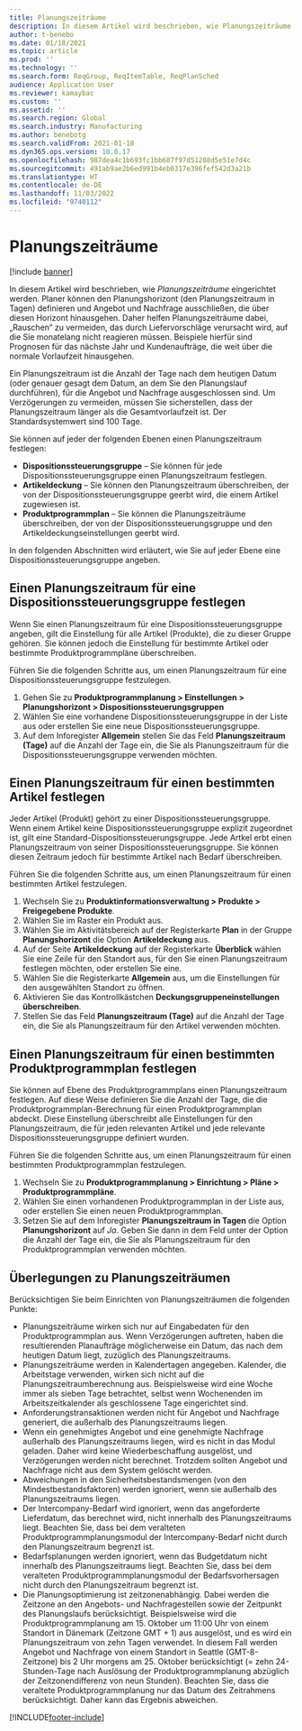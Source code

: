 ```yaml
---
title: Planungszeiträume
description: In diesem Artikel wird beschrieben, wie Planungszeiträume eingerichtet werden. Ein Planungszeitraum gibt Ihren Planungshorizont und Ihr Limit an.
author: t-benebo
ms.date: 01/18/2021
ms.topic: article
ms.prod: ''
ms.technology: ''
ms.search.form: ReqGroup, ReqItemTable, ReqPlanSched
audience: Application User
ms.reviewer: kamaybac
ms.custom: ''
ms.assetid: ''
ms.search.region: Global
ms.search.industry: Manufacturing
ms.author: benebotg
ms.search.validFrom: 2021-01-18
ms.dyn365.ops.version: 10.0.17
ms.openlocfilehash: 987dea4c1b693fc1bb687f97d51288d5e51e7d4c
ms.sourcegitcommit: 491ab9ae2b6ed991b4eb0317e396fef542d3a21b
ms.translationtype: HT
ms.contentlocale: de-DE
ms.lasthandoff: 11/03/2022
ms.locfileid: "9740112"
---
```

# <a name="coverage-time-fences"></a>Planungszeiträume

[!include [banner](../../includes/banner.md)]

In diesem Artikel wird beschrieben, wie *Planungszeiträume* eingerichtet werden. Planer können den Planungshorizont (den Planungszeitraum in Tagen) definieren und Angebot und Nachfrage ausschließen, die über diesen Horizont hinausgehen. Daher helfen Planungszeiträume dabei, „Rauschen“ zu vermeiden, das durch Liefervorschläge verursacht wird, auf die Sie monatelang nicht reagieren müssen. Beispiele hierfür sind Prognosen für das nächste Jahr und Kundenaufträge, die weit über die normale Vorlaufzeit hinausgehen.

Ein Planungszeitraum ist die Anzahl der Tage nach dem heutigen Datum (oder genauer gesagt dem Datum, an dem Sie den Planungslauf durchführen), für die Angebot und Nachfrage ausgeschlossen sind. Um Verzögerungen zu vermeiden, müssen Sie sicherstellen, dass der Planungszeitraum länger als die Gesamtvorlaufzeit ist. Der Standardsystemwert sind 100 Tage.

Sie können auf jeder der folgenden Ebenen einen Planungszeitraum festlegen:

- **Dispositionssteuerungsgruppe** – Sie können für jede Dispositionssteuerungsgruppe einen Planungszeitraum festlegen.
- **Artikeldeckung** – Sie können den Planungszeitraum überschreiben, der von der Dispositionssteuerungsgruppe geerbt wird, die einem Artikel zugewiesen ist.
- **Produktprogrammplan** – Sie können die Planungszeiträume überschreiben, der von der Dispositionssteuerungsgruppe und den Artikeldeckungseinstellungen geerbt wird.

In den folgenden Abschnitten wird erläutert, wie Sie auf jeder Ebene eine Dispositionssteuerungsgruppe angeben.

## <a name="set-a-coverage-time-fence-for-a-coverage-group"></a>Einen Planungszeitraum für eine Dispositionssteuerungsgruppe festlegen

Wenn Sie einen Planungszeitraum für eine Dispositionssteuerungsgruppe angeben, gilt die Einstellung für alle Artikel (Produkte), die zu dieser Gruppe gehören. Sie können jedoch die Einstellung für bestimmte Artikel oder bestimmte Produktprogrammpläne überschreiben.

Führen Sie die folgenden Schritte aus, um einen Planungszeitraum für eine Dispositionssteuerungsgruppe festzulegen.

1. Gehen Sie zu **Produktprogrammplanung \> Einstellungen \> Planungshorizont \> Dispositionssteuerungsgruppen**
1. Wählen Sie eine vorhandene Dispositionssteuerungsgruppe in der Liste aus oder erstellen Sie eine neue Dispositionssteuerungsgruppe.
1. Auf dem Inforegister **Allgemein** stellen Sie das Feld **Planungszeitraum (Tage)** auf die Anzahl der Tage ein, die Sie als Planungszeitraum für die Dispositionssteuerungsgruppe verwenden möchten.

## <a name="set-a-coverage-time-fence-for-a-specific-item"></a>Einen Planungszeitraum für einen bestimmten Artikel festlegen

Jeder Artikel (Produkt) gehört zu einer Dispositionssteuerungsgruppe. Wenn einem Artikel keine Dispositionssteuerungsgruppe explizit zugeordnet ist, gilt eine Standard-Dispositionssteuerungsgruppe. Jede Artkel erbt einen Planungszeitraum von seiner Dispositionssteuerungsgruppe. Sie können diesen Zeitraum jedoch für bestimmte Artikel nach Bedarf überschreiben.

Führen Sie die folgenden Schritte aus, um einen Planungszeitraum für einen bestimmten Artikel festzulegen.

1. Wechseln Sie zu **Produktinformationsverwaltung \> Produkte \> Freigegebene Produkte**.
1. Wählen Sie im Raster ein Produkt aus.
1. Wählen Sie im Aktivitätsbereich auf der Registerkarte **Plan** in der Gruppe **Planungshorizont** die Option **Artikeldeckung** aus.
1. Auf der Seite **Artikeldeckung** auf der Registerkarte **Überblick** wählen Sie eine Zeile für den Standort aus, für den Sie einen Planungszeitraum festlegen möchten, oder erstellen Sie eine.
1. Wählen Sie die Registerkarte **Allgemein** aus, um die Einstellungen für den ausgewählten Standort zu öffnen.
1. Aktivieren Sie das Kontrollkästchen **Deckungsgruppeneinstellungen überschreiben**.
1. Stellen Sie das Feld **Planungszeitraum (Tage)** auf die Anzahl der Tage ein, die Sie als Planungszeitraum für den Artikel verwenden möchten.

## <a name="set-a-coverage-time-fence-for-a-specific-master-plan"></a>Einen Planungszeitraum für einen bestimmten Produktprogrammplan festlegen

Sie können auf Ebene des Produktprogrammplans einen Planungszeitraum festlegen. Auf diese Weise definieren Sie die Anzahl der Tage, die die Produktprogrammplan-Berechnung für einen Produktprogrammplan abdeckt. Diese Einstellung überschreibt alle Einstellungen für den Planungszeitraum, die für jeden relevanten Artikel und jede relevante Dispositionssteuerungsgruppe definiert wurden.

Führen Sie die folgenden Schritte aus, um einen Planungszeitraum für einen bestimmten Produktprogrammplan festzulegen.

1. Wechseln Sie zu **Produktprogrammplanung \> Einrichtung \> Pläne \> Produktprogrammpläne**.
1. Wählen Sie einen vorhandenen Produktprogrammplan in der Liste aus, oder erstellen Sie einen neuen Produktprogrammplan.
1. Setzen Sie auf dem Inforegister **Planungszeitraum in Tagen** die Option **Planungshorizont** auf *Ja*. Geben Sie dann in dem Feld unter der Option die Anzahl der Tage ein, die Sie als Planungszeitraum für den Produktprogrammplan verwenden möchten.

## <a name="considerations-for-coverage-time-fences"></a>Überlegungen zu Planungszeiträumen

Berücksichtigen Sie beim Einrichten von Planungszeiträumen die folgenden Punkte:

- Planungszeiträume wirken sich nur auf Eingabedaten für den Produktprogrammplan aus. Wenn Verzögerungen auftreten, haben die resultierenden Planaufträge möglicherweise ein Datum, das nach dem heutigen Datum liegt, zuzüglich des Planungszeitraums.
- Planungszeiträume werden in Kalendertagen angegeben. Kalender, die Arbeitstage verwenden, wirken sich nicht auf die Planungszeitraumberechnung aus. Beispielsweise wird eine Woche immer als sieben Tage betrachtet, selbst wenn Wochenenden im Arbeitszeitkalender als geschlossene Tage eingerichtet sind.
- Anforderungstransaktionen werden nicht für Angebot und Nachfrage generiert, die außerhalb des Planungszeitraums liegen.
- Wenn ein genehmigtes Angebot und eine genehmigte Nachfrage außerhalb des Planungszeitraums liegen, wird es nicht in das Modul geladen. Daher wird keine Wiederbeschaffung ausgelöst, und Verzögerungen werden nicht berechnet. Trotzdem sollten Angebot und Nachfrage nicht aus dem System gelöscht werden.
- Abweichungen in den Sicherheitsbestandsmengen (von den Mindestbestandsfaktoren) werden ignoriert, wenn sie außerhalb des Planungszeitraums liegen.
- Der Intercompany-Bedarf wird ignoriert, wenn das angeforderte Lieferdatum, das berechnet wird, nicht innerhalb des Planungszeitraums liegt. Beachten Sie, dass bei dem veralteten Produktprogrammplanungsmodul der Intercompany-Bedarf nicht durch den Planungszeitraum begrenzt ist.
- Bedarfsplanungen werden ignoriert, wenn das Budgetdatum nicht innerhalb des Planungszeitraums liegt. Beachten Sie, dass bei dem veralteten Produktprogrammplanungsmodul der Bedarfsvorhersagen nicht durch den Planungszeitraum begrenzt ist.
- Die Planungsoptimierung ist zeitzonenabhängig. Dabei werden die Zeitzone an den Angebots- und Nachfragestellen sowie der Zeitpunkt des Planungslaufs berücksichtigt. Beispielsweise wird die Produktprogrammplanung am 15. Oktober um 11:00 Uhr von einem Standort in Dänemark (Zeitzone GMT + 1) aus ausgelöst, und es wird ein Planungszeitraum von zehn Tagen verwendet. In diesem Fall werden Angebot und Nachfrage von einem Standort in Seattle (GMT-8-Zeitzone) bis 2 Uhr morgens am 25. Oktober berücksichtigt (= zehn 24-Stunden-Tage nach Auslösung der Produktprogrammplanung abzüglich der Zeitzonendifferenz von neun Stunden). Beachten Sie, dass die veraltete Produktprogrammplanung nur das Datum des Zeitrahmens berücksichtigt. Daher kann das Ergebnis abweichen.


[!INCLUDE[footer-include](../../../includes/footer-banner.md)]